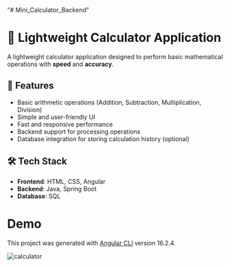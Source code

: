 "# Mini_Calculator_Backend" 

# 🧮 Lightweight Calculator Application

A lightweight calculator application designed to perform basic mathematical operations with **speed** and **accuracy**.

## 📌 Features
- Basic arithmetic operations (Addition, Subtraction, Multiplication, Division)
- Simple and user-friendly UI
- Fast and responsive performance
- Backend support for processing operations
- Database integration for storing calculation history (optional)

## 🛠️ Tech Stack
- **Frontend**: HTML, CSS, Angular
- **Backend**: Java, Spring Boot
- **Database**: SQL
  
# Demo

This project was generated with [Angular CLI](https://github.com/angular/angular-cli) version 16.2.4.


![calculator](https://github.com/user-attachments/assets/2f064be5-4e4a-47dc-872a-50898b230640)
